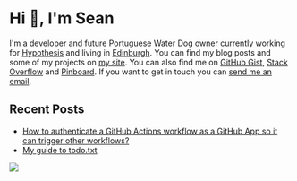 # Hi 👋, I'm Sean

I'm a developer and future Portuguese Water Dog owner currently working for [Hypothesis](https://hypothes.is/) and living in
[Edinburgh](https://en.wikipedia.org/wiki/Edinburgh). You can find my blog posts and some of my projects on [my site](https://www.seanh.cc/).
You can also find me on [GitHub Gist](https://gist.github.com/seanh/public), [Stack Overflow](https://stackoverflow.com/users/1175266)
and [Pinboard](https://pinboard.in/u:seanh).
If you want to get in touch you can
[send me an email](&#109;ai&#x6C;&#x74;&#x6F;:&#x68;&#x65;&#108;&#108;o&#64;&#115;&#x65;a&#110;h&#46;&#99;&#x63;).

## Recent Posts

* [How to authenticate a GitHub Actions workflow as a GitHub App so it can trigger other workflows?](https://stackoverflow.com/q/74892481/1175266)
* [My guide to todo.txt](posts/2022/11/04/Todo.txt.md)

<img src="https://github.com/seanh/seanh.github.io/raw/master/assets/images/zenek.png">
